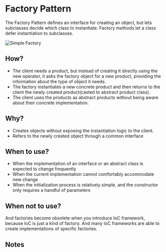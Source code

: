 # Factory Pattern 

The Factory Pattern defines an interface for creating an object, but lets subclasses decide which class to instantiate. 
Factory methods let a class defer instantiation to subclasses. 

![Simple Factory](https://www.oodesign.com/images/stories/factory%20implementation.gif)

## How? 

* The client needs a product, but instead of creating it directly using the new operator, it asks the factory object for a new product, providing the information about the type of object it needs.
* The factory instantiates a new concrete product and then returns to the client the newly created product(casted to abstract product class).
* The client uses the products as abstract products without being aware about their concrete implementation.

## Why? 
* Creates objects without exposing the instantiation logic to the client.
* Refers to the newly created object through a common interface

## When to use? 
* When the implementation of an interface or an abstract class is expected to change frequently
* When the current implementation cannot comfortably accommodate new change
* When the initialization process is relatively simple, and the constructor only requires a handful of parameters


## When not to use? 
And factories become obsolete when you introduce IoC framework, because IoC is just a kind of factory. 
And many IoC frameworks are able to create implementations of specific factories.

## Notes